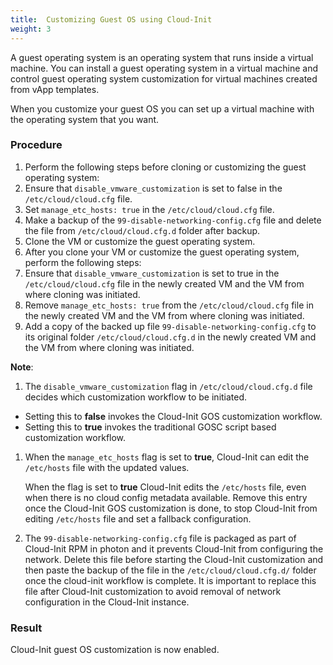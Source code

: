```yaml
---
title:  Customizing Guest OS using Cloud-Init
weight: 3
---
```


A guest operating system is an operating system that runs inside a virtual machine. You can install a guest operating system in a virtual machine and control guest operating system customization for virtual machines created from vApp templates.

When you customize your guest OS you can set up a virtual machine with the operating system that you want.

### Procedure
1. Perform the following steps before cloning or customizing the guest operating system:    
  1. Ensure that `disable_vmware_customization` is set to false in the `/etc/cloud/cloud.cfg` file.
  1. Set `manage_etc_hosts: true` in the `/etc/cloud/cloud.cfg` file.
  1. Make a backup of the `99-disable-networking-config.cfg` file and delete the file from `/etc/cloud/cloud.cfg.d` folder after backup.
1. Clone the VM or customize the guest operating system.
1. After you clone your VM or customize the guest operating system, perform the following steps:
  1. Ensure that `disable_vmware_customization` is set to true in the `/etc/cloud/cloud.cfg` file in the newly created VM and the VM from where cloning was initiated.
  1. Remove `manage_etc_hosts: true` from the `/etc/cloud/cloud.cfg` file in the newly created VM and the VM from where cloning was initiated.
  1. Add a copy of the backed up file `99-disable-networking-config.cfg` to its original folder `/etc/cloud/cloud.cfg.d` in the newly created VM and the VM from where cloning was initiated.
  
**Note**:

1. The `disable_vmware_customization` flag in `/etc/cloud/cloud.cfg.d` file decides which customization workflow to be initiated.
  - Setting this to **false** invokes the Cloud-Init GOS customization workflow.
  - Setting this to **true** invokes the traditional GOSC script based customization workflow. 
1. When the `manage_etc_hosts` flag is set to **true**, Cloud-Init can edit the `/etc/hosts` file with the updated values.
    
    When the flag is set to **true** Cloud-Init edits the `/etc/hosts` file, even when there is no cloud config metadata available. Remove this entry once the Cloud-Init GOS customization is done, to stop Cloud-Init from editing `/etc/hosts` file and set a fallback configuration.
1. The `99-disable-networking-config.cfg` file is packaged as part of Cloud-Init RPM in photon and it prevents Cloud-Init from configuring the network. Delete this file before starting the Cloud-Init customization and then paste the backup of the file in the `/etc/cloud/cloud.cfg.d/` folder once the cloud-init workflow is complete. It is important to replace this file after Cloud-Init customization to avoid removal of network configuration in the Cloud-Init instance.
 

### Result

Cloud-Init guest OS customization is now enabled.